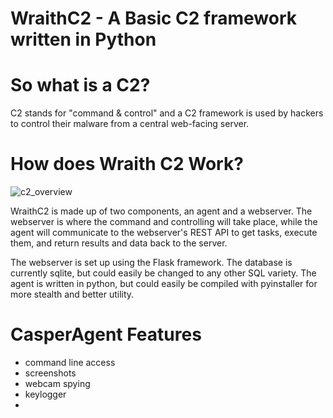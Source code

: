 # WraithC2 - A Basic C2 framework written in Python

# So what is a C2?
C2 stands for "command & control" and a C2 framework is used by hackers to control their malware from a central web-facing server.

# How does Wraith C2 Work?
![c2_overview](https://user-images.githubusercontent.com/82488869/162101228-440b0ddd-4a5e-427c-90b9-92603115f174.png)

WraithC2 is made up of two components, an agent and a webserver. The webserver is where the command and controlling will take place, while the agent will communicate
to the webserver's REST API to get tasks, execute them, and return results and data back to the server.

The webserver is set up using the Flask framework. The database is currently sqlite, but could easily be changed to any other SQL variety. The agent is written in python,
but could easily be compiled with pyinstaller for more stealth and better utility.

# CasperAgent Features

- command line access
- screenshots
- webcam spying
- keylogger
- 

